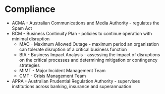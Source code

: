 # Compliance

* ACMA - Australian Communications and Media Authority - regulates the Spam Act
* BCM - Business Continuity Plan - policies to continue operation with minimal disruption
  * MAO - Maximum Allowed Outage - maximum period an organisation can tolerate disruption of a critical business function
  * BIA - Business Impact Analysis - assessing the impact of disruptions on the critical processes and determining mitigation or contingency strategies
  * MIMT - Major Incident Management Team
  * CMT - Crisis Management Team
* APRA - Australian Prudential Regulation Authority - supervises institutions across banking, insurance and superannuation
